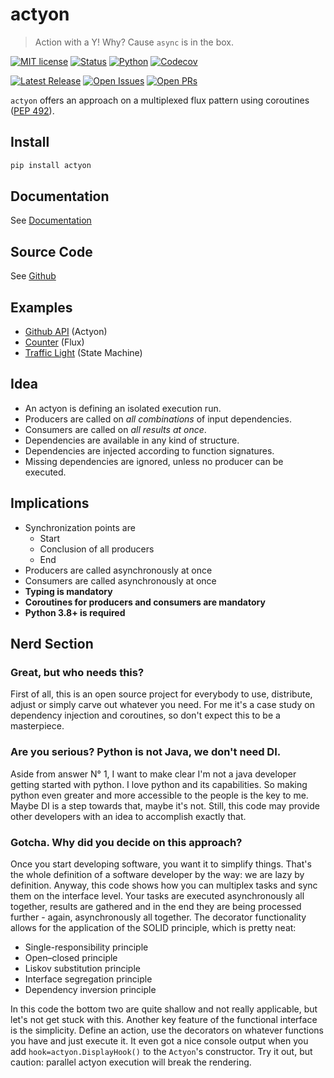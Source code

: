 # actyon

> Action with a Y! Why? Cause `async` is in the box.

[![MIT license](https://img.shields.io/github/license/neatc0der/actyon?style=flat-square)](https://github.com/neatc0der/actyon/blob/master/LICENSE)
[![Status](https://img.shields.io/pypi/status/actyon?style=flat-square)](https://pypi.org/project/actyon/)
[![Python](https://img.shields.io/pypi/pyversions/actyon?style=flat-square)](https://pypi.org/project/actyon/)
[![Codecov](https://img.shields.io/codecov/c/github/neatc0der/actyon?style=flat-square)](https://app.codecov.io/gh/neatc0der/actyon)

[![Latest Release](https://img.shields.io/github/v/release/neatc0der/actyon?style=flat-square)](https://github.com/neatc0der/actyon/releases/latest)
[![Open Issues](https://img.shields.io/github/issues/neatc0der/actyon?style=flat-square)](https://github.com/neatc0der/actyon/issues)
[![Open PRs](https://img.shields.io/github/issues-pr/neatc0der/actyon?style=flat-square)](https://github.com/neatc0der/actyon/pulls)

`actyon` offers an approach on a multiplexed flux pattern using coroutines ([PEP 492](https://www.python.org/dev/peps/pep-0492/)).

## Install

```bash
pip install actyon
```

## Documentation

See [Documentation](https://neatc0der.github.io/actyon/)

## Source Code

See [Github](https://github.com/neatc0der/actyon/)

## Examples

* [Github API](https://github.com/neatc0der/actyon/tree/master/examples/github_api.py) (Actyon)
* [Counter](https://github.com/neatc0der/actyon/tree/master/examples/counter.py) (Flux)
* [Traffic Light](https://github.com/neatc0der/actyon/tree/master/examples/traffic_light.py) (State Machine)

## Idea

* An actyon is defining an isolated execution run.
* Producers are called on _all combinations_ of input dependencies.
* Consumers are called on _all results at once_.
* Dependencies are available in any kind of structure.
* Dependencies are injected according to function signatures.
* Missing dependencies are ignored, unless no producer can be executed.

## Implications

* Synchronization points are
  * Start
  * Conclusion of all producers
  * End
* Producers are called asynchronously at once
* Consumers are called asynchronously at once
* **Typing is mandatory**
* **Coroutines for producers and consumers are mandatory**
* **Python 3.8+ is required**

## Nerd Section

### Great, but who needs this?

First of all, this is an open source project for everybody to use, distribute, adjust or simply carve out whatever you need. For me it's a case study on dependency injection and coroutines, so don't expect this to be a masterpiece.

### Are you serious? Python is not Java, we don't need DI.

Aside from answer N° 1, I want to make clear I'm not a java developer getting started with python. I love python and its capabilities. So making python even greater and more accessible to the people is the key to me. Maybe DI is a step towards that, maybe it's not. Still, this code may provide other developers with an idea to accomplish exactly that.

### Gotcha. Why did you decide on this approach?

Once you start developing software, you want it to simplify things. That's the whole definition of a software developer by the way: we are lazy by definition. Anyway, this code shows how you can multiplex tasks and sync them on the interface level. Your tasks are executed asynchronously all together, results are gathered and in the end they are being processed further - again, asynchronously all together. The decorator functionality allows for the application of the SOLID principle, which is pretty neat:

* Single-responsibility principle
* Open–closed principle
* Liskov substitution principle
* Interface segregation principle
* Dependency inversion principle

In this code the bottom two are quite shallow and not really applicable, but let's not get stuck with this. Another key feature of the functional interface is the simplicity. Define an action, use the decorators on whatever functions you have and just execute it. It even got a nice console output when you add `hook=actyon.DisplayHook()` to the `Actyon`'s constructor. Try it out, but caution: parallel actyon execution will break the rendering.
